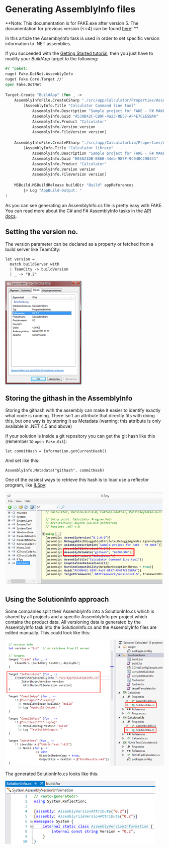 # Generating AssemblyInfo files

**Note:  This documentation is for FAKE.exe after version 5. The documentation for previous version (<=4) can be found [here](legacy-assemblyinfo.html)! **

In this article the AssemblyInfo task is used in order to set specific version information to .NET assemblies.

If you succeeded with the [Getting Started tutorial](gettingstarted.html), then you just have to modify your *BuildApp* target to the following:

```fsharp
#r "paket:
nuget Fake.DotNet.AssemblyInfo
nuget Fake.Core.Target //"
open Fake.DotNet

Target.Create "BuildApp" (fun _ ->
	AssemblyInfoFile.CreateCSharp "./src/app/Calculator/Properties/AssemblyInfo.cs"
		[AssemblyInfo.Title "Calculator Command line tool"
			AssemblyInfo.Description "Sample project for FAKE - F# MAKE"
			AssemblyInfo.Guid "A539B42C-CB9F-4a23-8E57-AF4E7CEE5BAA"
			AssemblyInfo.Product "Calculator"
			AssemblyInfo.Version version
			AssemblyInfo.FileVersion version]

	AssemblyInfoFile.CreateFSharp "./src/app/CalculatorLib/Properties/AssemblyInfo.fs"
		[AssemblyInfo.Title "Calculator library"
			AssemblyInfo.Description "Sample project for FAKE - F# MAKE"
			AssemblyInfo.Guid "EE5621DB-B86B-44eb-987F-9C94BCC98441"
			AssemblyInfo.Product "Calculator"
			AssemblyInfo.Version version
			AssemblyInfo.FileVersion version]

	MSBuild.MSBuildRelease buildDir "Build" appReferences
		|> Log "AppBuild-Output: "
)
```

As you can see generating an AssemblyInfo.cs file is pretty easy with FAKE. You can read more about the C# and F# AssemblyInfo tasks in the [API docs](apidocs/fake-assemblyinfofile.html).

## Setting the version no.

The version parameter can be declared as a property or fetched from a build server like TeamCity:

	let version =
	  match buildServer with
	  | TeamCity -> buildVersion
	  | _ -> "0.2"

![alt text](pics/assemblyinfo/result.png "The file version is set by FAKE")

## Storing the githash in the AssemblyInfo

Storing the githash with the assembly can make it easier to identify exactly what code is running. There isn't an attribute that
directly fits with doing this, but one way is by storing it as Metadata (warning: this attribute is only available in .NET 4.5 and above)

If your solution is inside a git repository you can get the git hash like this (remember to `open Fake.Git`):

	let commitHash = Information.getCurrentHash()
	
And set like this:

	AssemblyInfo.Metadata("githash", commitHash)

One of the easiest ways to retrieve this hash is to load use a reflector program, like [ILSpy](https://github.com/icsharpcode/ILSpy):

![alt text](pics/assemblyinfo/assemblymetadata.png "Checking the git hash of an assembly")

## Using the SolutionInfo approach

Some companies split their AssemblyInfo into a SolutionInfo.cs which is shared by all projects and a specific AssemblyInfo per project which contains the product data. 
All versioning data is generated by the AssemblyInfo task into the SolutionInfo.cs and the AssemblyInfo files are edited manually. This could look like this:

![alt text](pics/assemblyinfo/solutioninfo.png "SolutionInfo.cs is shared between projects")

The generated SolutionInfo.cs looks like this:

![alt text](pics/assemblyinfo/generated.png "Generated SolutionInfo.cs")
